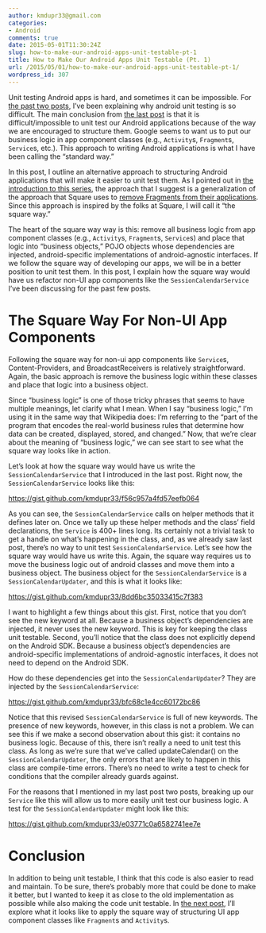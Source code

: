 ```yaml
---
author: kmdupr33@gmail.com
categories:
- Android
comments: true
date: 2015-05-01T11:30:24Z
slug: how-to-make-our-android-apps-unit-testable-pt-1
title: How to Make Our Android Apps Unit Testable (Pt. 1)
url: /2015/05/01/how-to-make-our-android-apps-unit-testable-pt-1/
wordpress_id: 307
---
```


Unit testing Android apps is hard, and sometimes it can be impossible. For [the past two posts](http://philosophicalhacker.com/2015/04/17/why-android-unit-testing-is-so-hard-pt-1/), I’ve been explaining why android unit testing is so difficult. The main conclusion from [the last post](http://philosophicalhacker.com/2015/04/24/why-android-unit-testing-is-so-hard-pt-2/) is that it is difficult/impossible to unit test our Android applications because of the way we are encouraged to structure them. Google seems to want us to put our business logic in app component classes (e.g., `Activity`s, `Fragment`s, `Service`s, etc.). This approach to writing Android applications is what I have been calling the “standard way.”

In this post, I outline an alternative approach to structuring Android applications that will make it easier to unit test them. As I pointed out in [the introduction to this series](http://philosophicalhacker.com/2015/04/10/against-android-unit-tests/), the approach that I suggest is a generalization of the approach that Square uses to [remove Fragments from their applications](https://corner.squareup.com/2014/10/advocating-against-android-fragments.html). Since this approach is inspired by the folks at Square, I will call it “the square way.”

The heart of the square way way is this: remove all business logic from app component classes (e.g., `Activity`s, `Fragment`s, `Service`s) and place that logic into “business objects,” POJO objects whose dependencies are injected, android-specific implementations of android-agnostic interfaces. If we follow the square way of developing our apps, we will be in a better position to unit test them. In this post, I explain how the square way would have us refactor non-UI app components like the `SessionCalendarService` I’ve been discussing for the past few posts.

<!--more-->


# The Square Way For Non-UI App Components


Following the square way for non-ui app components like `Service`s, Content-Providers, and BroadcastReceivers is relatively straightforward. Again, the basic approach is remove the business logic within these classes and place that logic into a business object.

Since “business logic” is one of those tricky phrases that seems to have multiple meanings, let clarify what I mean. When I say “business logic,” I’m using it in the same way that Wikipedia does: I’m referring to the “part of the program that encodes the real-world business rules that determine how data can be created, displayed, stored, and changed.” Now, that we’re clear about the meaning of “business logic,” we can see start to see what the square way looks like in action.

Let’s look at how the square way would have us write the `SessionCalendarService` that I introduced in the last post. Right now, the `SessionCalendarService` looks like this:

https://gist.github.com/kmdupr33/f56c957a4fd57eefb064

As you can see, the `SessionCalendarService` calls on helper methods that it defines later on. Once we tally up these helper methods and the class’ field declarations, the `Service` is 400+ lines long. Its certainly not a trivial task to get a handle on what’s happening in the class, and, as we already saw last post, there’s no way to unit test `SessionCalendarService`.
Let’s see how the square way would have us write this. Again, the square way requires us to move the business logic out of android classes and move them into a business object. The business object for the `SessionCalendarService` is a `SessionCalendarUpdater`, and this is what it looks like:

https://gist.github.com/kmdupr33/8dd6bc35033415c7f383

I want to highlight a few things about this gist. First, notice that you don’t see the new keyword at all. Because a business object’s dependencies are injected, it never uses the new keyword. This is key for keeping the class unit testable. Second, you’ll notice that the class does not explicitly depend on the Android SDK. Because a business object’s dependencies are android-specific implementations of android-agnostic interfaces, it does not need to depend on the Android SDK.

How do these dependencies get into the `SessionCalendarUpdater`? They are injected by the `SessionCalendarService`:

https://gist.github.com/kmdupr33/bfc68c1e4cc60172bc86

Notice that this revised `SessionCalendarService` is full of new keywords. The presence of new keywords, however, in this class is not a problem. We can see this if we make a second observation about this gist: it contains no business logic. Because of this, there isn’t really a need to unit test this class. As long as we’re sure that we’ve called updateCalendar() on the `SessionCalendarUpdater`, the only errors that are likely to happen in this class are compile-time errors. There’s no need to write a test to check for conditions that the compiler already guards against.

For the reasons that I mentioned in my last post two posts, breaking up our `Service` like this will allow us to more easily unit test our business logic. A test for the `SessionCalendarUpdater` might look like this:

https://gist.github.com/kmdupr33/e03771c0a6582741ee7e


# Conclusion


In addition to being unit testable, I think that this code is also easier to read and maintain. To be sure, there’s probably more that could be done to make it better, but I wanted to keep it as close to the old implementation as possible while also making the code unit testable. In [the next post](http://www.philosophicalhacker.com/2015/05/08/how-to-make-our-android-apps-unit-testable-pt-2/), I’ll explore what it looks like to apply the square way of structuring UI app component classes like `Fragment`s and `Activity`s.
